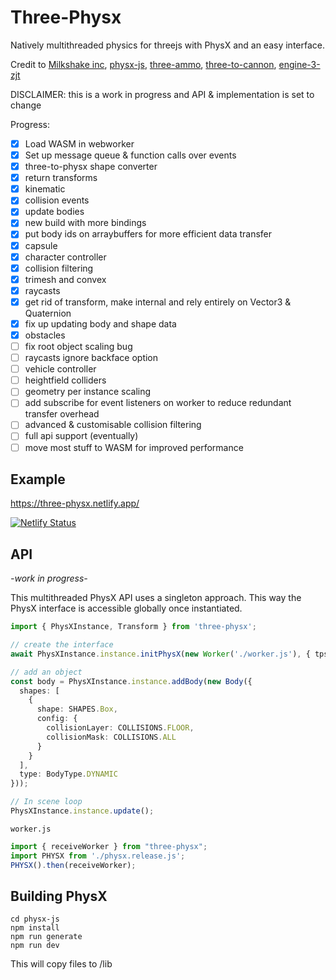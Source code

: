 # Three-Physx

Natively multithreaded physics for threejs with PhysX and an easy interface.

Credit to [Milkshake inc](https://github.com/Milkshake-Inc/ecs/tree/library/src/engine/plugins/physics/physx), [physx-js](https://github.com/ashconnell/physx-js), [three-ammo](https://github.com/InfiniteLee/three-ammo), [three-to-cannon](https://github.com/donmccurdy/three-to-cannon), [engine-3-zjt](https://github.com/jiatuhao/engine-3-zjt/)

DISCLAIMER: this is a work in progress and API & implementation is set to change

Progress:
- [x] Load WASM in webworker
- [x] Set up message queue & function calls over events
- [x] three-to-physx shape converter
- [x] return transforms
- [x] kinematic
- [x] collision events
- [x] update bodies
- [x] new build with more bindings
- [x] put body ids on arraybuffers for more efficient data transfer
- [x] capsule
- [x] character controller
- [x] collision filtering
- [x] trimesh and convex
- [x] raycasts
- [x] get rid of transform, make internal and rely entirely on Vector3 & Quaternion
- [x] fix up updating body and shape data
- [x] obstacles
- [ ] fix root object scaling bug
- [ ] raycasts ignore backface option
- [ ] vehicle controller
- [ ] heightfield colliders
- [ ] geometry per instance scaling
- [ ] add subscribe for event listeners on worker to reduce redundant transfer overhead
- [ ] advanced & customisable collision filtering
- [ ] full api support (eventually)
- [ ] move most stuff to WASM for improved performance

## Example

https://three-physx.netlify.app/

[![Netlify Status](https://api.netlify.com/api/v1/badges/dce6d784-da79-4e45-8c34-5f034526853f/deploy-status)](https://app.netlify.com/sites/three-physx/deploys)


## API

*-work in progress-*

This multithreaded PhysX API uses a singleton approach. This way the PhysX interface is accessible globally once instantiated.

```ts
import { PhysXInstance, Transform } from 'three-physx';

// create the interface
await PhysXInstance.instance.initPhysX(new Worker('./worker.js'), { tps: 60, start: true });

// add an object
const body = PhysXInstance.instance.addBody(new Body({
  shapes: [
    {
      shape: SHAPES.Box,
      config: {
        collisionLayer: COLLISIONS.FLOOR,
        collisionMask: COLLISIONS.ALL
      }
    }
  ],
  type: BodyType.DYNAMIC
}));

// In scene loop
PhysXInstance.instance.update();
```

`worker.js`
```ts
import { receiveWorker } from "three-physx";
import PHYSX from './physx.release.js';
PHYSX().then(receiveWorker);
```

## Building PhysX

```
cd physx-js
npm install
npm run generate
npm run dev
```

This will copy files to /lib